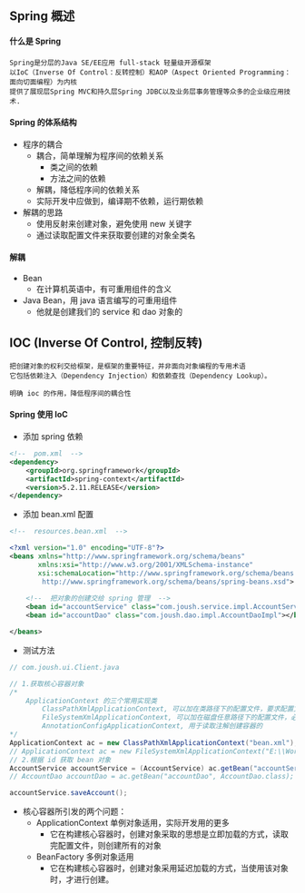 ## Spring 概述

#### 什么是 Spring
``` text
Spring是分层的Java SE/EE应用 full-stack 轻量级开源框架
以IoC（Inverse Of Control：反转控制）和AOP（Aspect Oriented Programming：面向切面编程）为内核
提供了展现层Spring MVC和持久层Spring JDBC以及业务层事务管理等众多的企业级应用技术.
```

#### Spring 的体系结构
* 程序的耦合
    - 耦合，简单理解为程序间的依赖关系
        - 类之间的依赖
        - 方法之间的依赖
    - 解耦，降低程序间的依赖关系
    - 实际开发中应做到，编译期不依赖，运行期依赖
* 解耦的思路
    - 使用反射来创建对象，避免使用 new 关键字
    - 通过读取配置文件来获取要创建的对象全类名

#### 解耦
* Bean
    - 在计算机英语中，有可重用组件的含义
* Java Bean，用 java 语言编写的可重用组件
    - 他就是创建我们的 service 和 dao 对象的

## IOC (Inverse Of Control, 控制反转)
``` text
把创建对象的权利交给框架，是框架的重要特征，并非面向对象编程的专用术语
它包括依赖注入（Dependency Injection）和依赖查找（Dependency Lookup）。

明确 ioc 的作用，降低程序间的耦合性
```
#### Spring 使用 IoC
* 添加 spring 依赖
``` xml
<!--  pom.xml  -->
<dependency>
    <groupId>org.springframework</groupId>
    <artifactId>spring-context</artifactId>
    <version>5.2.11.RELEASE</version>
</dependency>
```
* 添加 bean.xml 配置
``` xml
<!--  resources.bean.xml  -->

<?xml version="1.0" encoding="UTF-8"?>
<beans xmlns="http://www.springframework.org/schema/beans"
       xmlns:xsi="http://www.w3.org/2001/XMLSchema-instance"
       xsi:schemaLocation="http://www.springframework.org/schema/beans
        http://www.springframework.org/schema/beans/spring-beans.xsd">
    
    <!--  把对象的创建交给 spring 管理  -->
    <bean id="accountService" class="com.joush.service.impl.AccountServiceImpl"></bean>
    <bean id="accountDao" class="com.joush.dao.impl.AccountDaoImpl"></bean>

</beans>
```
* 测试方法
``` java
// com.joush.ui.Client.java

// 1.获取核心容器对象
/*
    ApplicationContext 的三个常用实现类
        ClassPathXmlApplicationContext, 可以加在类路径下的配置文件，要求配置文件必须在类路径下
        FileSystemXmlApplicationContext, 可以加在磁盘任意路径下的配置文件，必须有访问权限
        AnnotationConfigApplicationContext, 用于读取注解创建容器的
*/
ApplicationContext ac = new ClassPathXmlApplicationContext("bean.xml");
// ApplicationContext ac = new FileSystemXmlApplicationContext("E:\\WorkSpace\\JavaLearning\\Spring\\Demo02SpringIoC\\src\\main\\resources\\bean.xml");
// 2.根据 id 获取 bean 对象
AccountService accountService = (AccountService) ac.getBean("accountService");
// AccountDao accountDao = ac.getBean("accountDao", AccountDao.class); // 两种方式均可

accountService.saveAccount();
```
* 核心容器所引发的两个问题：
    - ApplicationContext  单例对象适用，实际开发用的更多
        - 它在构建核心容器时，创建对象采取的思想是立即加载的方式，读取完配置文件，则创建所有的对象
    - BeanFactory 多例对象适用
        - 它在构建核心容器时，创建对象采用延迟加载的方式，当使用该对象时，才进行创建。
